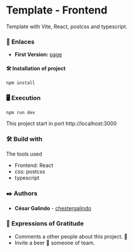 # Template - Frontend

Template with Vite, React, postcss and typescript.

### 🚀 Enlaces
 * **First Version:** [page](https://musiccesargalindo.netlify.app/)

#### 🛠 Installation of project
```
npm install
```

### 🖥 Execution
```
npm run dev
```

This project start in port http://localhost:3000

### 🛠️ Build with

The tools used
  * Frontend: React
  * css: postcss
  * typescript

### ✒️ Authors

* **César Galindo** - [chestergalindo](https://github.com/chestergalindo)

### 🎁 Expressions of Gratitude

* Comments a other people about this project. 📢
* Invite a beer 🍺 someone of team.